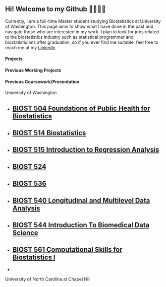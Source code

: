 ## Hi! Welcome to my Github 💖🐾🐾🐾

Currently, I am a full-time Master student studying Biostatistics at University of Washington. This page aims to show what I have done in the past and navigate those who are interested in my work. I plan to look for jobs related to the biostatistics industry such as statistical programmer and biostatisticians after graduation, so if you ever find me suitable, feel free to reach me at my <a href="https://www.linkedin.com/in/hantong-hu/">LinkedIn</a>

#### Projects

#### Previous Working Projects

#### Previous Coursework/Presentation
University of Washington
* [BIOST 504 Foundations of Public Health for Biostatistics](https://github.com/hantongh/uw.biost.504)
  - 
- [BIOST 514 Biostatistics]()
  - 
- [BIOST 515 Introduction to Regression Analysis]()
  -
- [BIOST 524 ]()
  -
- [BIOST 536 ]()
  -
- [BIOST 540 Longitudinal and Multilevel Data Analysis]()
  -
- [BIOST 544 Introduction To Biomedical Data Science]()
  -
- [BIOST 561 Computational Skills for Biostatistics I]()
  -
- []()

University of North Carolina at Chapel Hill


<!---
hantongh/hantongh is a ✨ special ✨ repository because its `README.md` (this file) appears on your GitHub profile.
You can click the Preview link to take a look at your changes.

- 👋 Hi, I’m @hantongh
- 👀 I’m interested in ...
- 🌱 I’m currently learning ...
- 💞️ I’m looking to collaborate on ...
- 📫 How to reach me ...
--->
